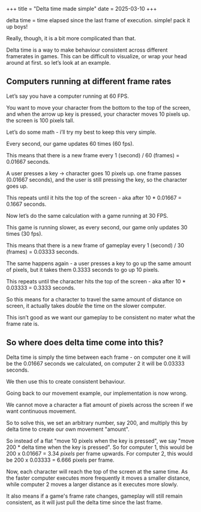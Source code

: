 +++
title = "Delta time made simple"
date = 2025-03-10
+++

delta time = time elapsed since the last frame of execution.
simple! pack it up boys!

Really, though, it is a bit more complicated than that.

Delta time is a way to make behaviour consistent across different framerates in games. This can be difficult to visualize, or wrap your head around at first. so let’s look at an example.

## Computers running at different frame rates

Let’s say you have a computer running at 60 FPS.

You want to move your character from the bottom to the top of the screen, and when the arrow up key is pressed, your character moves 10 pixels up. the screen is 100 pixels tall.

Let’s do some math - i’ll try my best to keep this very simple.

Every second, our game updates 60 times (60 fps).

This means that there is a new frame every 1 (second) / 60 (frames) = 0.01667 seconds.

A user presses a key -> character goes 10 pixels up. one frame passes (0.01667 seconds), and the user is still pressing the key, so the character goes up.

This repeats until it hits the top of the screen - aka after 10 * 0.01667 = 0.1667 seconds.

Now let’s do the same calculation with a game running at 30 FPS.

This game is running slower, as every second, our game only updates 30 times (30 fps).

This means that there is a new frame of gameplay every 1 (second) / 30 (frames) = 0.03333 seconds.

The same happens again - a user presses a key to go up the same amount of pixels, but it takes them 0.3333 seconds to go up 10 pixels.

This repeats until the character hits the top of the screen - aka after 10 * 0.03333 = 0.3333 seconds.

So this means for a character to travel the same amount of distance on screen, it actually takes *double* the time on the slower computer.

This isn’t good as we want our gameplay to be consistent no mater what the frame rate is.

## So where does delta time come into this?

Delta time is simply the time between each frame - on computer one it will be the 0.01667 seconds we calculated, on computer 2 it will be 0.03333 seconds.

We then use this to create consistent behaviour.

Going back to our movement example, our implementation is now wrong.

We cannot move a character a flat amount of pixels across the screen if we want continuous movement.

So to solve this, we set an arbitrary number, say 200, and multiply this by delta time to create our own movement "amount".

So instead of a flat "move 10 pixels when the key is pressed", we say "move 200 * delta time when the key is pressed". So for computer 1, this would be 200 x 0.01667 = 3.34 *pixels* per frame upwards. For computer 2, this would be 200 x 0.03333 = 6.666 pixels per frame.

Now, each character will reach the top of the screen at the same time. As the faster computer executes more frequently it moves a smaller distance, while computer 2 moves a larger distance as it executes more slowly.

It also means if a game's frame rate changes, gameplay will still remain consistent, as it will just pull the delta time since the last frame.
